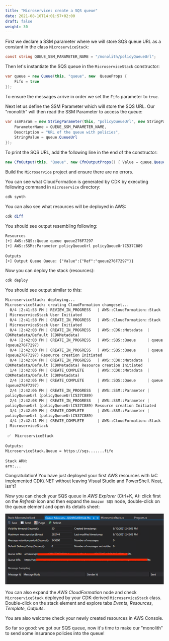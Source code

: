 ```yaml
---
title: "Microservice: create a SQS queue"
date: 2021-08-10T14:01:57+02:00
draft: false
weight: 30
---
```


First we declare a SSM parameter where we will store SQS queue URL as a constant in the class `MicroserviceStack`:

```csharp
const string QUEUE_SSM_PARAMETER_NAME = "/monolith/policyQueueUrl";
```

Then let's instantiate the SQS queue in the `MicroserviceStack` constructor:

```csharp
var queue = new Queue(this, "queue", new  QueueProps {
    Fifo = true
});
```

To ensure the messages arrive in order we set the `Fifo` parameter to `true`.

Next let us define the SSM Parameter which will store the SQS URL. Our "monolith" will then read the SSM Parameter to access the queue:

```csharp
var ssmParam = new StringParameter(this, "policyQueueUrl", new StringParameterProps {
    ParameterName = QUEUE_SSM_PARAMETER_NAME,
    Description = "URL of the queue with policies",
    StringValue = queue.QueueUrl
});
```

To print the SQS URL, add the following line in the end of the constructor:

```csharp
new CfnOutput(this, "Queue", new CfnOutputProps() { Value = queue.QueueUrl });
```

Build the `Microservice` project and ensure there are no errors.

You can see what CloudFormation is generated by CDK by executing following command in  `microservice` directory:

```powershell
cdk synth
```

You can also see what resources will be deployed in AWS:

```powershell
cdk diff
```

You should see output resembling following:

```text
Resources
[+] AWS::SQS::Queue queue queue276F7297
[+] AWS::SSM::Parameter policyQueueUrl policyQueueUrlC537C889

Outputs
[+] Output Queue Queue: {"Value":{"Ref":"queue276F7297"}}
```

Now you can deploy the stack (resources):

```powershell
cdk deploy
```

You should see output similar to this:

```text
MicroserviceStack: deploying...
MicroserviceStack: creating CloudFormation changeset...
  0/4 |2:41:53 PM | REVIEW_IN_PROGRESS   | AWS::CloudFormation::Stack | MicroserviceStack User Initiated
  0/4 |2:41:58 PM | CREATE_IN_PROGRESS   | AWS::CloudFormation::Stack | MicroserviceStack User Initiated
  0/4 |2:42:03 PM | CREATE_IN_PROGRESS   | AWS::CDK::Metadata  | CDKMetadata/Default (CDKMetadata)
  0/4 |2:42:03 PM | CREATE_IN_PROGRESS   | AWS::SQS::Queue     | queue (queue276F7297)
  0/4 |2:42:03 PM | CREATE_IN_PROGRESS   | AWS::SQS::Queue     | queue (queue276F7297) Resource creation Initiated
  0/4 |2:42:04 PM | CREATE_IN_PROGRESS   | AWS::CDK::Metadata  | CDKMetadata/Default (CDKMetadata) Resource creation Initiated
  1/4 |2:42:05 PM | CREATE_COMPLETE      | AWS::CDK::Metadata  | CDKMetadata/Default (CDKMetadata)
  2/4 |2:42:05 PM | CREATE_COMPLETE      | AWS::SQS::Queue     | queue (queue276F7297)
  2/4 |2:42:06 PM | CREATE_IN_PROGRESS   | AWS::SSM::Parameter | policyQueueUrl (policyQueueUrlC537C889)
  2/4 |2:42:08 PM | CREATE_IN_PROGRESS   | AWS::SSM::Parameter | policyQueueUrl (policyQueueUrlC537C889) Resource creation Initiated
  3/4 |2:42:09 PM | CREATE_COMPLETE      | AWS::SSM::Parameter | policyQueueUrl (policyQueueUrlC537C889)
  4/4 |2:42:11 PM | CREATE_COMPLETE      | AWS::CloudFormation::Stack | MicroserviceStack

 ✅  MicroserviceStack

Outputs:
MicroserviceStack.Queue = https://sqs.......fifo

Stack ARN:
arn:...
```

Congratulation! You have just deployed your first AWS resources with IaC implemented CDK/.NET without leaving Visual Studio and PowerShell. Neat, isn't?

Now you can check your SQS queue in _AWS Explorer_ (Ctrl+K, A): click first on the _Refresh_ icon and then expand the `Amazon SQS` node, double-click on the queue element and open its details sheet:

![SQS](30_sqs_properties.png)

You can also expand the _AWS CloudFormation_ node and check `MicroserviceStack` deployed by your CDK-derived `MicroserviceStack` class. Double-click on the stack element and explore tabs _Events_, _Resources_, _Template_, _Outputs_.

You are also welcome check your newly created resources in AWS Console.

So far so good: we got our SQS queue, now it's time to make our "monolith" to send some insurance policies into the queue!
